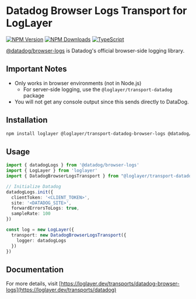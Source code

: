 # Datadog Browser Logs Transport for LogLayer

[![NPM Version](https://img.shields.io/npm/v/%40loglayer%2Ftransport-datadog-browser-logs)](https://www.npmjs.com/package/@loglayer/transport-datadog-browser-logs)
[![NPM Downloads](https://img.shields.io/npm/dm/%40loglayer%2Ftransport-datadog-browser-logs)](https://www.npmjs.com/package/@loglayer/transport-datadog-browser-logs)
[![TypeScript](https://img.shields.io/badge/%3C%2F%3E-TypeScript-%230074c1.svg)](http://www.typescriptlang.org/)

[@datadog/browser-logs](https://docs.datadoghq.com/logs/log_collection/javascript/) is Datadog's official browser-side logging library.

## Important Notes

- Only works in browser environments (not in Node.js)
    * For server-side logging, use the `@loglayer/transport-datadog` package
- You will not get any console output since this sends directly to DataDog. 

## Installation

```bash
npm install loglayer @loglayer/transport-datadog-browser-logs @datadog/browser-logs
```

## Usage

```typescript
import { datadogLogs } from '@datadog/browser-logs'
import { LogLayer } from 'loglayer'
import { DatadogBrowserLogsTransport } from "@loglayer/transport-datadog-browser-logs"

// Initialize Datadog
datadogLogs.init({
  clientToken: '<CLIENT_TOKEN>',
  site: '<DATADOG_SITE>',
  forwardErrorsToLogs: true,
  sampleRate: 100
})

const log = new LogLayer({
  transport: new DatadogBrowserLogsTransport({
    logger: datadogLogs
  })
})
```

## Documentation

For more details, visit [https://loglayer.dev/transports/datadog-browser-logs](https://loglayer.dev/transports/datadog)
